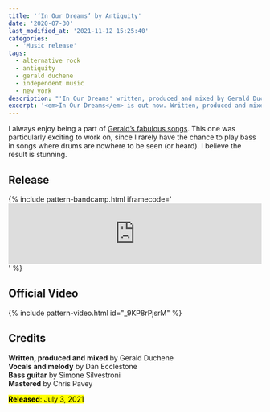 ```yaml
---
title: '‘In Our Dreams’ by Antiquity'
date: '2020-07-30'
last_modified_at: '2021-11-12 15:25:40'
categories:
  - 'Music release'
tags:
  - alternative rock
  - antiquity
  - gerald duchene
  - independent music
  - new york
description: "'In Our Dreams' written, produced and mixed by Gerald Duchene. Vocals and melody Dan Ecclestone. Bass Minutes to Midnight. Mastering Chris Pavey."
excerpt: '<em>In Our Dreams</em> is out now. Written, produced and mixed by Gerald Duchene. Vocals and melody by Dan Ecclestone. Bass by Minutes to Midnight. Mastered by Chris Pavey.'
---
```

I always enjoy being a part of [Gerald’s fabulous songs](/tag/antiquity/). This one was particularly exciting to work on, since I rarely have the chance to play bass in songs where drums are nowhere to be seen (or heard). I believe the result is stunning.

## Release

{% include pattern-bandcamp.html iframecode='<iframe style="border: 0; width: 100%; height: 120px;" src="https://bandcamp.com/EmbeddedPlayer/track=984842794/size=large/bgcol=ffffff/linkcol=333333/tracklist=false/artwork=small/transparent=true/" seamless><a href="https://antiquitysessions1.bandcamp.com/track/in-our-dreams">In Our Dreams by Antiquity</a></iframe>' %}

## Official Video

{% include pattern-video.html id="_9KP8rPjsrM" %}

## Credits

**Written, produced and mixed** by Gerald Duchene  
**Vocals and melody** by Dan Ecclestone  
**Bass guitar** by Simone Silvestroni  
**Mastered** by Chris Pavey  

<p class="detached"><mark class="m2m-highlight small"><strong>Released</strong>: July 3, 2021</mark></p>